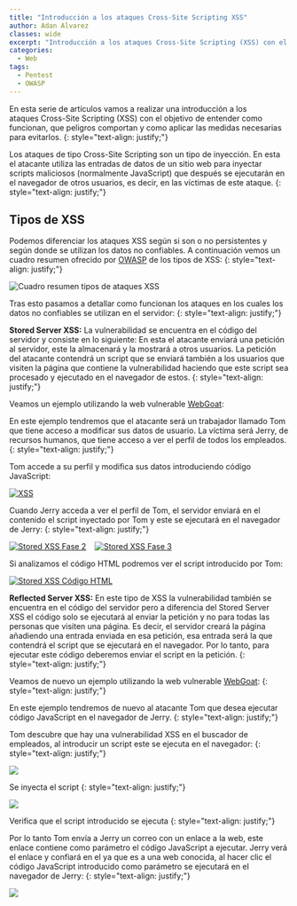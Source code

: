 ```yaml
---
title: "Introducción a los ataques Cross-Site Scripting XSS"
author: Adan Alvarez
classes: wide
excerpt: "Introducción a los ataques Cross-Site Scripting (XSS) con el objetivo de entender como funcionan, que peligros comportan y como aplicar las medidas necesarias para evitarlos."
categories:
  - Web
tags:
  - Pentest
  - OWASP
---
```

En esta serie de artículos vamos a realizar una introducción a los ataques Cross-Site Scripting (XSS) con el objetivo de entender como funcionan, que peligros comportan y como aplicar las medidas necesarias para evitarlos.
{: style="text-align: justify;"}

Los ataques de tipo Cross-Site Scripting son un tipo de inyección. En esta el atacante utiliza las entradas de datos de un sitio web para inyectar scripts maliciosos (normalmente JavaScript) que después se ejecutarán en el navegador de otros usuarios, es decir, en las víctimas de este ataque.
{: style="text-align: justify;"}

Tipos de XSS
------------

Podemos diferenciar los ataques XSS según si son o no persistentes y según donde se utilizan los datos no confiables. A continuación vemos un cuadro resumen ofrecido por [OWASP](https://www.owasp.org/) de los tipos de XSS:
{: style="text-align: justify;"}

![Cuadro resumen tipos de ataques XSS](https://owasp.org/www-community/assets/images/Server-XSS_vs_Client-XSS_Chart.png)

Tras esto pasamos a detallar como funcionan los ataques en los cuales los datos no confiables se utilizan en el servidor:
{: style="text-align: justify;"}

**Stored Server XSS:** La vulnerabilidad se encuentra en el código del servidor y consiste en lo siguiente: En esta el atacante enviará una petición al servidor, este la almacenará y la mostrará a otros usuarios. La petición del atacante contendrá un script que se enviará también a los usuarios que visiten la página que contiene la vulnerabilidad haciendo que este script sea procesado y ejecutado en el navegador de estos.
{: style="text-align: justify;"}

Veamos un ejemplo utilizando la web vulnerable [WebGoat](https://www.owasp.org/index.php/Category:OWASP_WebGoat_Project):

En este ejemplo tendremos que el atacante será un trabajador llamado Tom que tiene acceso a modificar sus datos de usuario. La víctima será Jerry, de recursos humanos, que tiene acceso a ver el perfil de todos los empleados.
{: style="text-align: justify;"}

Tom accede a su perfil y modifica sus datos introduciendo código JavaScript:

[![XSS](https://donttouchmy.net/wp-content/uploads/2017/01/xss1-1-300x203.png)](https://donttouchmy.net/wp-content/uploads/2017/01/xss1-1.png)

Cuando Jerry acceda a ver el perfil de Tom, el servidor enviará en el contenido el script inyectado por Tom y este se ejecutará en el navegador de Jerry:
{: style="text-align: justify;"}

[![Stored XSS Fase 2](https://donttouchmy.net/wp-content/uploads/2017/01/xss2-300x257.png)](https://donttouchmy.net/wp-content/uploads/2017/01/xss2.png)    [![Stored XSS Fase 3](https://donttouchmy.net/wp-content/uploads/2017/01/xss3-300x217.png)](https://donttouchmy.net/wp-content/uploads/2017/01/xss3.png)

Si analizamos el código HTML podremos ver el script introducido por Tom:

[![Stored XSS Código HTML](https://donttouchmy.net/wp-content/uploads/2017/01/xss4-300x158.png)](https://donttouchmy.net/wp-content/uploads/2017/01/xss4.png)

**Reflected Server XSS:** En este tipo de XSS la vulnerabilidad también se encuentra en el código del servidor pero a diferencia del Stored Server XSS el código solo se ejecutará al enviar la petición y no para todas las personas que visiten una página. Es decir, el servidor creará la página añadiendo una entrada enviada en esa petición, esa entrada será la que contendrá el script que se ejecutará en el navegador. Por lo tanto, para ejecutar este código deberemos enviar el script en la petición.
{: style="text-align: justify;"}

Veamos de nuevo un ejemplo utilizando la web vulnerable [WebGoat](https://www.owasp.org/index.php/Category:OWASP_WebGoat_Project):
{: style="text-align: justify;"}

En este ejemplo tendremos de nuevo al atacante Tom que desea ejecutar código JavaScript en el navegador de Jerry.
{: style="text-align: justify;"}

Tom descubre que hay una vulnerabilidad XSS en el buscador de empleados, al introducir un script este se ejecuta en el navegador:
{: style="text-align: justify;"}

[![](https://donttouchmy.net/wp-content/uploads/2017/01/2xss1-300x235.png)](https://donttouchmy.net/wp-content/uploads/2017/01/2xss1.png)

Se inyecta el script
{: style="text-align: justify;"}

[![](https://donttouchmy.net/wp-content/uploads/2017/01/2xss2-300x230.png)](https://donttouchmy.net/wp-content/uploads/2017/01/2xss2.png)

Verifica que el script introducido se ejecuta
{: style="text-align: justify;"}

Por lo tanto Tom envía a Jerry un correo con un enlace a la web, este enlace contiene como parámetro el código JavaScript a ejecutar. Jerry verá el enlace y confiará en el ya que es a una web conocida, al hacer clic el código JavaScript introducido como parámetro se ejecutará en el navegador de Jerry:
{: style="text-align: justify;"}

[![](https://donttouchmy.net/wp-content/uploads/2017/01/2xss3-1-300x171.png)](https://donttouchmy.net/wp-content/uploads/2017/01/2xss3-1.png)